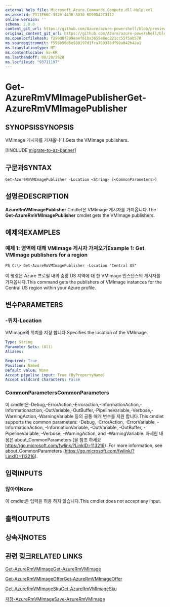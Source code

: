 ```yaml
---
external help file: Microsoft.Azure.Commands.Compute.dll-Help.xml
ms.assetid: 7311F66C-3370-4436-8030-6D98D42C3112
online version: ''
schema: 2.0.0
content_git_url: https://github.com/Azure/azure-powershell/blob/preview/src/ResourceManager/Compute/Stack/Commands.Compute/help/Get-AzureRmVMImagePublisher.md
original_content_git_url: https://github.com/Azure/azure-powershell/blob/preview/src/ResourceManager/Compute/Stack/Commands.Compute/help/Get-AzureRmVMImagePublisher.md
ms.openlocfilehash: f299d0f299eaef61ba3655e8ec221cc55f5ab578
ms.sourcegitcommit: f599b50d5e980197d1fca769378df90a842b42a1
ms.translationtype: MT
ms.contentlocale: ko-KR
ms.lasthandoff: 08/20/2020
ms.locfileid: "93711197"
---
```

# <span data-ttu-id="44b43-101">Get-AzureRmVMImagePublisher</span><span class="sxs-lookup"><span data-stu-id="44b43-101">Get-AzureRmVMImagePublisher</span></span>

## <span data-ttu-id="44b43-102">SYNOPSIS</span><span class="sxs-lookup"><span data-stu-id="44b43-102">SYNOPSIS</span></span>
<span data-ttu-id="44b43-103">VMImage 게시자를 가져옵니다.</span><span class="sxs-lookup"><span data-stu-id="44b43-103">Gets the VMImage publishers.</span></span>

[!INCLUDE [migrate-to-az-banner](../../includes/migrate-to-az-banner.md)]

## <span data-ttu-id="44b43-104">구문과</span><span class="sxs-lookup"><span data-stu-id="44b43-104">SYNTAX</span></span>

```
Get-AzureRmVMImagePublisher -Location <String> [<CommonParameters>]
```

## <span data-ttu-id="44b43-105">설명은</span><span class="sxs-lookup"><span data-stu-id="44b43-105">DESCRIPTION</span></span>
<span data-ttu-id="44b43-106">**AzureRmVMImagePublisher** Cmdlet은 VMImage 게시자를 가져옵니다.</span><span class="sxs-lookup"><span data-stu-id="44b43-106">The **Get-AzureRmVMImagePublisher** cmdlet gets the VMImage publishers.</span></span>

## <span data-ttu-id="44b43-107">예제의</span><span class="sxs-lookup"><span data-stu-id="44b43-107">EXAMPLES</span></span>

### <span data-ttu-id="44b43-108">예제 1: 영역에 대해 VMImage 게시자 가져오기</span><span class="sxs-lookup"><span data-stu-id="44b43-108">Example 1: Get VMImage publishers for a region</span></span>
```
PS C:\> Get-AzureRmVMImagePublisher -Location "Central US"
```

<span data-ttu-id="44b43-109">이 명령은 Azure 프로필 내의 중앙 US 지역에 대 한 VMImage 인스턴스의 게시자를 가져옵니다.</span><span class="sxs-lookup"><span data-stu-id="44b43-109">This command gets the publishers of VMImage instances for the Central US region within your Azure profile.</span></span>

## <span data-ttu-id="44b43-110">변수</span><span class="sxs-lookup"><span data-stu-id="44b43-110">PARAMETERS</span></span>

### <span data-ttu-id="44b43-111">-위치</span><span class="sxs-lookup"><span data-stu-id="44b43-111">-Location</span></span>
<span data-ttu-id="44b43-112">VMImage의 위치를 지정 합니다.</span><span class="sxs-lookup"><span data-stu-id="44b43-112">Specifies the location of the VMImage.</span></span>

```yaml
Type: String
Parameter Sets: (All)
Aliases: 

Required: True
Position: Named
Default value: None
Accept pipeline input: True (ByPropertyName)
Accept wildcard characters: False
```

### <span data-ttu-id="44b43-113">CommonParameters</span><span class="sxs-lookup"><span data-stu-id="44b43-113">CommonParameters</span></span>
<span data-ttu-id="44b43-114">이 cmdlet은-Debug,-ErrorAction,-Erroraction,-InformationAction,-Informationaction,-OutVariable,-OutBuffer,-PipelineVariable,-Verbose,-WarningAction,-WarningVariable 등의 공통 매개 변수를 지원 합니다.</span><span class="sxs-lookup"><span data-stu-id="44b43-114">This cmdlet supports the common parameters: -Debug, -ErrorAction, -ErrorVariable, -InformationAction, -InformationVariable, -OutVariable, -OutBuffer, -PipelineVariable, -Verbose, -WarningAction, and -WarningVariable.</span></span> <span data-ttu-id="44b43-115">자세한 내용은 about_CommonParameters (을 참조 하세요 https://go.microsoft.com/fwlink/?LinkID=113216) .</span><span class="sxs-lookup"><span data-stu-id="44b43-115">For more information, see about_CommonParameters (https://go.microsoft.com/fwlink/?LinkID=113216).</span></span>

## <span data-ttu-id="44b43-116">입력</span><span class="sxs-lookup"><span data-stu-id="44b43-116">INPUTS</span></span>

### <span data-ttu-id="44b43-117">않아야</span><span class="sxs-lookup"><span data-stu-id="44b43-117">None</span></span>
<span data-ttu-id="44b43-118">이 cmdlet은 입력을 허용 하지 않습니다.</span><span class="sxs-lookup"><span data-stu-id="44b43-118">This cmdlet does not accept any input.</span></span>

## <span data-ttu-id="44b43-119">출력</span><span class="sxs-lookup"><span data-stu-id="44b43-119">OUTPUTS</span></span>

## <span data-ttu-id="44b43-120">상속자</span><span class="sxs-lookup"><span data-stu-id="44b43-120">NOTES</span></span>

## <span data-ttu-id="44b43-121">관련 링크</span><span class="sxs-lookup"><span data-stu-id="44b43-121">RELATED LINKS</span></span>

[<span data-ttu-id="44b43-122">Get-AzureRmVMImage</span><span class="sxs-lookup"><span data-stu-id="44b43-122">Get-AzureRmVMImage</span></span>](./Get-AzureRmVMImage.md)

[<span data-ttu-id="44b43-123">Get-AzureRmVMImageOffer</span><span class="sxs-lookup"><span data-stu-id="44b43-123">Get-AzureRmVMImageOffer</span></span>](./Get-AzureRmVMImageOffer.md)

[<span data-ttu-id="44b43-124">Get-AzureRmVMImageSku</span><span class="sxs-lookup"><span data-stu-id="44b43-124">Get-AzureRmVMImageSku</span></span>](./Get-AzureRmVMImageSku.md)

[<span data-ttu-id="44b43-125">저장-AzureRmVMImage</span><span class="sxs-lookup"><span data-stu-id="44b43-125">Save-AzureRmVMImage</span></span>](./Save-AzureRmVMImage.md)


